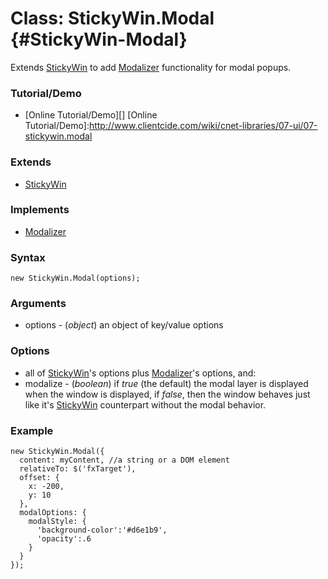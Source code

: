 Class: StickyWin.Modal {#StickyWin-Modal}
=======================================

Extends [StickyWin][] to add [Modalizer][] functionality for modal popups.

### Tutorial/Demo

* [Online Tutorial/Demo][]
[Online Tutorial/Demo]:http://www.clientcide.com/wiki/cnet-libraries/07-ui/07-stickywin.modal

### Extends

* [StickyWin][]

### Implements

* [Modalizer][]

### Syntax

	new StickyWin.Modal(options);

### Arguments

* options - (*object*) an object of key/value options

### Options

* all of [StickyWin][]'s options plus [Modalizer][]'s options, and:
* modalize - (*boolean*) if *true* (the default) the modal layer is displayed when the window is displayed, if *false*, then the window behaves just like it's [StickyWin][] counterpart without the modal behavior.

### Example

	new StickyWin.Modal({
	  content: myContent, //a string or a DOM element
	  relativeTo: $('fxTarget'),
	  offset: {
	    x: -200,
	    y: 10
	  },
	  modalOptions: {
	    modalStyle: {
	      'background-color':'#d6e1b9',
	      'opacity':.6
	    }
	  }
	});

[StickyWin]: /docs/UI/StickyWin
[Modalizer]: /docs/UI/Modalizer
